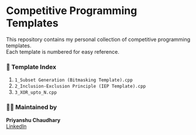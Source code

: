 # Competitive Programming Templates

This repository contains my personal collection of competitive programming templates.  
Each template is numbered for easy reference.  

### 📄 Template Index

1. `1_Subset Generation (Bitmasking Template).cpp`
2. `2_Inclusion-Exclusion Principle (IEP Template).cpp`
3. `3_XOR_upto_N.cpp`

### 👨‍💻 Maintained by

**Priyanshu Chaudhary**  
[LinkedIn](https://www.linkedin.com/in/priyanshu-chaudhary-1b7593255/)